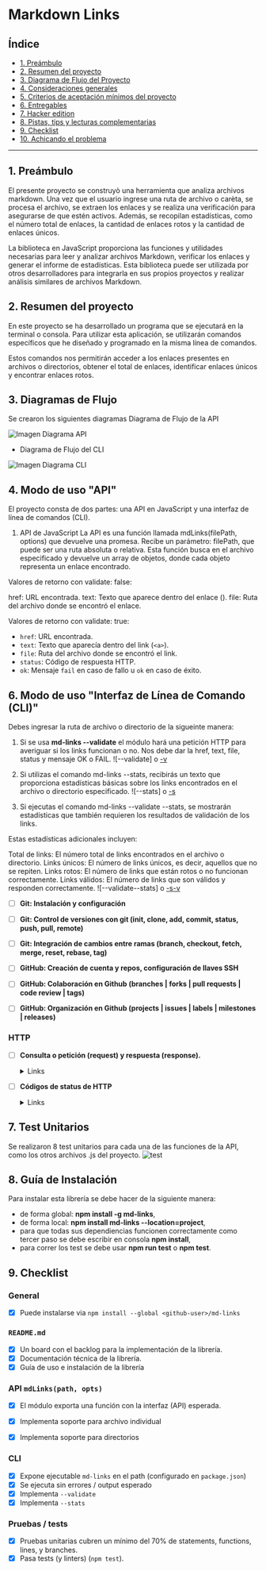 # Markdown Links

## Índice

* [1. Preámbulo](#1-preámbulo)
* [2. Resumen del proyecto](#2-resumen-del-proyecto)
* [3. Diagrama de Flujo del Proyecto](#3-diagramas-de-flujo)
* [4. Consideraciones generales](#4-consideraciones-generales)
* [5. Criterios de aceptación mínimos del proyecto](#5-criterios-de-aceptación-mínimos-del-proyecto)
* [6. Entregables](#6-entregables)
* [7. Hacker edition](#7-hacker-edition)
* [8. Pistas, tips y lecturas complementarias](#8-pistas-tips-y-lecturas-complementarias)
* [9. Checklist](#9-checklist)
* [10. Achicando el problema](#10-achicando-el-problema)

***

## 1. Preámbulo

El presente proyecto se construyò una herramienta que analiza archivos markdown. Una vez que  el usuario ingrese una ruta de archivo o carèta, se procesa el archivo, se extraen los enlaces y se realiza una verificación para asegurarse de que estén activos. Además, se recopilan estadísticas, como el número total de enlaces, la cantidad de enlaces rotos y la cantidad de enlaces únicos.

La biblioteca en JavaScript proporciona las funciones y utilidades necesarias para leer y analizar archivos Markdown, verificar los enlaces y generar el informe de estadísticas. Esta biblioteca puede ser utilizada por otros desarrolladores para integrarla en sus propios proyectos y realizar análisis similares de archivos Markdown.

## 2. Resumen del proyecto

En este proyecto se ha desarrollado un programa que se ejecutará en la terminal o consola. Para utilizar esta aplicación, se utilizarán comandos específicos que he diseñado y programado en la misma línea de comandos.

Estos comandos nos permitirán acceder a los enlaces presentes en archivos o directorios, obtener el total de enlaces, identificar enlaces únicos y encontrar enlaces rotos.

## 3. Diagramas de Flujo
Se crearon los siguientes diagramas
 Diagrama de Flujo de la API

![Imagen Diagrama API](digrama\digrama.drawio.png)

- Diagrama de Flujo del CLI

![Imagen Diagrama CLI](digrama\digramacli.drawio.png)




## 4. Modo de uso "API"
El proyecto consta de dos partes: una API en JavaScript y una interfaz de línea de comandos (CLI).

1. API de JavaScript
La API es una función llamada mdLinks(filePath, options) que devuelve una promesa. Recibe un parámetro: filePath, que puede ser una ruta absoluta o relativa. Esta función busca en el archivo especificado y devuelve un array de objetos, donde cada objeto representa un enlace encontrado.

Valores de retorno con validate: false:

href: URL encontrada.
text: Texto que aparece dentro del enlace (<a>).
file: Ruta del archivo donde se encontró el enlace.

Valores de retorno con validate: true:


* `href`: URL encontrada.
* `text`: Texto que aparecía dentro del link (`<a>`).
* `file`: Ruta del archivo donde se encontró el link.
* `status`: Código de respuesta HTTP.
* `ok`: Mensaje `fail` en caso de fallo u `ok` en caso de éxito.

## 6. Modo de uso "Interfaz de Línea de Comando (CLI)"
Debes ingresar la ruta de archivo o directorio de la sigueinte manera:

1.  Si se usa **md-links <path> --validate** el módulo hará una petición HTTP para averiguar si los links funcionan o no. Nos debe dar la href, text, file, status y mensaje OK o FAIL. 
![--validate] o [-v](comandos\validate.png)

2. Si utilizas el comando md-links <path> --stats, recibirás un texto que proporciona estadísticas básicas sobre los links encontrados en el archivo o directorio especificado.
![--stats] o [-s](comandos\stats.png)

3. Si ejecutas el comando md-links <path> --validate --stats, se mostrarán estadísticas que también requieren los resultados de validación de los links.

Estas estadísticas adicionales incluyen:

Total de links: El número total de links encontrados en el archivo o directorio.
Links únicos: El número de links únicos, es decir, aquellos que no se repiten.
Links rotos: El número de links que están rotos o no funcionan correctamente.
Links válidos: El número de links que son válidos y responden correctamente.
![--validate--stats] o [-s-v](comandos\statsvaliate.png)


- [ ] **Git: Instalación y configuración**

- [ ] **Git: Control de versiones con git (init, clone, add, commit, status, push, pull, remote)**

- [ ] **Git: Integración de cambios entre ramas (branch, checkout, fetch, merge, reset, rebase, tag)**

- [ ] **GitHub: Creación de cuenta y repos, configuración de llaves SSH**

- [ ] **GitHub: Colaboración en Github (branches | forks | pull requests | code review | tags)**

- [ ] **GitHub: Organización en Github (projects | issues | labels | milestones | releases)**

### HTTP

- [ ] **Consulta o petición (request) y respuesta (response).**

  <details><summary>Links</summary><p>

  * [Generalidades del protocolo HTTP - MDN](https://developer.mozilla.org/es/docs/Web/HTTP/Overview)
  * [Mensajes HTTP - MDN](https://developer.mozilla.org/es/docs/Web/HTTP/Messages)
</p></details>

- [ ] **Códigos de status de HTTP**

  <details><summary>Links</summary><p>

  * [Códigos de estado de respuesta HTTP - MDN](https://developer.mozilla.org/es/docs/Web/HTTP/Status)
  * [The Complete Guide to Status Codes for Meaningful ReST APIs - dev.to](https://dev.to/khaosdoctor/the-complete-guide-to-status-codes-for-meaningful-rest-apis-1-5c5)
</p></details>

## 7. Test Unitarios

Se realizaron 8 test unitarios para cada una de las funciones de la API, como los otros archivos .js del proyecto.
![test](comandos\test.jpg)


## 8. Guía de Instalación

Para instalar esta librería se debe hacer de la siguiente manera: 

- de forma global: **npm install -g md-links**,
- de forma local: **npm install md-links --location=project**,
- para que todas sus dependiencias funcionen correctamente como tercer paso se debe escribir en consola **npm install**,
- para correr los test se debe usar **npm run test** o **npm test**.

## 9. Checklist

### General

* [x] Puede instalarse via `npm install --global <github-user>/md-links`

### `README.md`

* [x] Un board con el backlog para la implementación de la librería.
* [x] Documentación técnica de la librería.
* [x] Guía de uso e instalación de la librería

### API `mdLinks(path, opts)`

* [x] El módulo exporta una función con la interfaz (API) esperada.
* [x] Implementa soporte para archivo individual
* [x] Implementa soporte para directorios


### CLI

* [x] Expone ejecutable `md-links` en el path (configurado en `package.json`)
* [x] Se ejecuta sin errores / output esperado
* [x] Implementa `--validate`
* [x] Implementa `--stats`

### Pruebas / tests

* [x] Pruebas unitarias cubren un mínimo del 70% de statements, functions,
  lines, y branches.
* [x] Pasa tests (y linters) (`npm test`).
